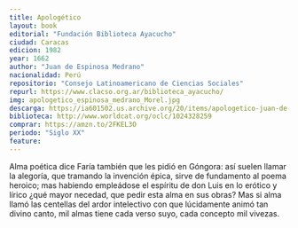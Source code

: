 ```yaml
---
title: Apologético
layout: book
editorial: "Fundación Biblioteca Ayacucho"
ciudad: Caracas
edicion: 1982
year: 1662
author: "Juan de Espinosa Medrano"
nacionalidad: Perú
repositorio: "Consejo Latinoamericano de Ciencias Sociales"
repurl: https://www.clacso.org.ar/biblioteca_ayacucho/
img: apologetico_espinosa_medrano_Morel.jpg
descarga: https://ia601502.us.archive.org/20/items/apologetico-juan-de-espinosa-medrano/Apologetico%20-%20Juan%20de%20Espinosa%20Medrano.pdf
biblioteca: http://www.worldcat.org/oclc/1024328259
comprar: https://amzn.to/2FKEL3O
periodo: "Siglo XX"
feature: 
---
```

 
Alma poética dice Faría también que les pidió en Góngora: así suelen llamar la alegoría, que tramando la invención épica, sirve de fundamento al poema heroico; mas habiendo empleádose el espíritu de don Luis en lo erótico y lírico ¿qué mayor necedad, que pedir esta alma en sus obras? Mas si alma llamó las centellas del ardor intelectivo con que lúcidamente animó tan divino canto, mil almas tiene cada verso suyo, cada concepto mil vivezas.
